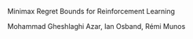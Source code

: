 Minimax Regret Bounds for Reinforcement Learning

Mohammad Gheshlaghi Azar, Ian Osband, Rémi Munos



